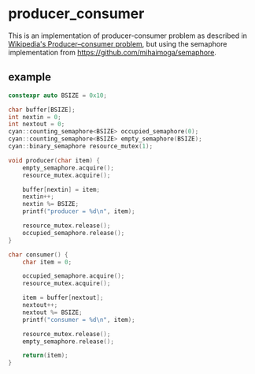 # producer_consumer
This is an implementation of producer-consumer problem as described in [Wikipedia's Producer–consumer problem](https://en.wikipedia.org/wiki/Producer%E2%80%93consumer_problem), but using the semaphore implementation from https://github.com/mihaimoga/semaphore.
## example
```cpp
constexpr auto BSIZE = 0x10;

char buffer[BSIZE];
int nextin = 0;
int nextout = 0;
cyan::counting_semaphore<BSIZE> occupied_semaphore(0);
cyan::counting_semaphore<BSIZE> empty_semaphore(BSIZE);
cyan::binary_semaphore resource_mutex(1);

void producer(char item) {
	empty_semaphore.acquire();
	resource_mutex.acquire();

	buffer[nextin] = item;
	nextin++;
	nextin %= BSIZE;
	printf("producer = %d\n", item);

	resource_mutex.release();
	occupied_semaphore.release();
}

char consumer() {
	char item = 0;

	occupied_semaphore.acquire();
	resource_mutex.acquire();

	item = buffer[nextout];
	nextout++;
	nextout %= BSIZE;
	printf("consumer = %d\n", item);

	resource_mutex.release();
	empty_semaphore.release();

	return(item);
}
```
